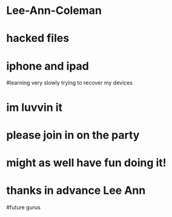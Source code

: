# Lee-Ann-Coleman
# hacked files
# iphone and ipad
#learning very slowly trying to recover my devices
# im luvvin it
# please join in on the party
# might as well have fun doing it!
# thanks in advance Lee Ann
#future gurus
